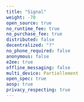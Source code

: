 ```yaml
---
title: "Signal"
weight: -70
open_source: true
no_runtime_fee: true
no_purchase_fee: true
distributed: false
decentralized: "?"
no_phone_required: false
anonymous: false
e2ee: true
offline_messaging: false
multi_device: Partiellement
open_spec: true
aosp: true
privacy_respecting: true
---
```


